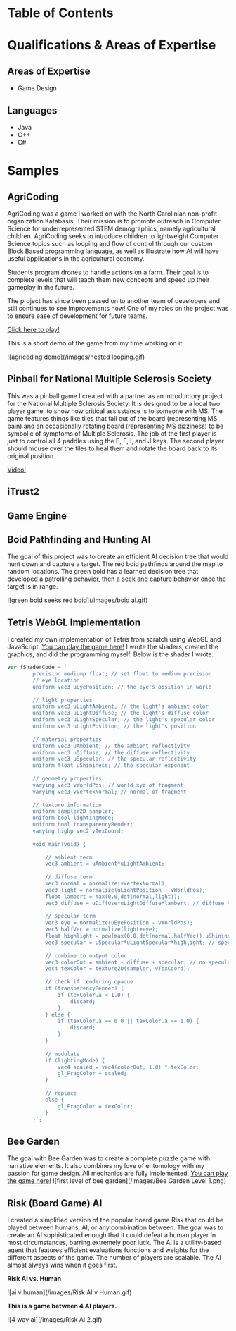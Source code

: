 # Table of Contents

# Qualifications & Areas of Expertise

## Areas of Expertise
- Game Design

## Languages
- Java
- C++
- C#

# Samples

## AgriCoding

AgriCoding was a game I worked on with the North Carolinian non-profit organization Katabasis. Their mission is to promote outreach in Computer Science for underrepresented STEM demographics, namely agricultural children. AgriCoding seeks to introduce children to lightweight Computer Science topics such as looping and flow of control through our custom Block Based programming language, as well as illustrate how AI will have useful applications in the agricultural economy. 

Students program drones to handle actions on a farm. Their goal is to complete levels that will teach them new concepts and speed up their gameplay in the future.

The project has since been passed on to another team of developers and still continues to see improvements now! One of my roles on the project was to ensure ease of development for future teams.

[Click here to play!](https://quantumorca1.github.io/Portfolio/AgriCoding/)

This is a short demo of the game from my time working on it.

![agricoding demo](/images/nested looping.gif)

## Pinball for National Multiple Sclerosis Society

This was a pinball game I created with a partner as an introductory project for the National Multiple Sclerosis Society. It is designed to be a local two player game, to show how critical assisstance is to someone with MS. The game features things like tiles that fall out of the board (representing MS pain) and an occasionally rotating board (representing MS dizziness) to be symbolic of symptoms of Multiple Sclerosis. The job of the first player is just to control all 4 paddles using the E, F, I, and J keys. The second player should mouse over the tiles to heal them and rotate the board back to its original position.

[Video!](https://user-images.githubusercontent.com/7089585/154387843-a70708a8-0144-4be5-8a41-ca15319497d8.mp4)

## iTrust2

## Game Engine

## Boid Pathfinding and Hunting AI

The goal of this project was to create an efficient AI decision tree that would hunt down and capture a target. The red boid pathfinds around the map to random locations. The green boid has a learned decision tree that developed a patrolling behavior, then a seek and capture behavior once the target is in range.

![green boid seeks red boid](/images/boid ai.gif)

## Tetris WebGL Implementation

I created my own implementation of Tetris from scratch using WebGL and JavaScript. [You can play the game here!](https://quantumorca1.github.io/Portfolio/Tetris/) I wrote the shaders, created the graphics, and did the programming myself. Below is the shader I wrote.
```js
var fShaderCode = `
        precision mediump float; // set float to medium precision
        // eye location
        uniform vec3 uEyePosition; // the eye's position in world
        
        // light properties
        uniform vec3 uLightAmbient; // the light's ambient color
        uniform vec3 uLightDiffuse; // the light's diffuse color
        uniform vec3 uLightSpecular; // the light's specular color
        uniform vec3 uLightPosition; // the light's position
        
        // material properties
        uniform vec3 uAmbient; // the ambient reflectivity
        uniform vec3 uDiffuse; // the diffuse reflectivity
        uniform vec3 uSpecular; // the specular reflectivity
        uniform float uShininess; // the specular exponent
        
        // geometry properties
        varying vec3 vWorldPos; // world xyz of fragment
        varying vec3 vVertexNormal; // normal of fragment
            
		// texture information
		uniform sampler2D sampler;
		uniform bool lightingMode;
		uniform bool transparencyRender;
		varying highp vec2 vTexCoord;
			
        void main(void) {
        
            // ambient term
            vec3 ambient = uAmbient*uLightAmbient; 
            
            // diffuse term
            vec3 normal = normalize(vVertexNormal); 
            vec3 light = normalize(uLightPosition - vWorldPos);
            float lambert = max(0.0,dot(normal,light));
            vec3 diffuse = uDiffuse*uLightDiffuse*lambert; // diffuse term
            
            // specular term
            vec3 eye = normalize(uEyePosition - vWorldPos);
            vec3 halfVec = normalize(light+eye);
            float highlight = pow(max(0.0,dot(normal,halfVec)),uShininess);
            vec3 specular = uSpecular*uLightSpecular*highlight; // specular term
			
            // combine to output color
            vec3 colorOut = ambient + diffuse + specular; // no specular yet
			vec4 texColor = texture2D(sampler, vTexCoord);
			
			// check if rendering opaque
			if (transparencyRender) {
				if (texColor.a < 1.0) {
					discard;
				}
			} else {
				if (texColor.a == 0.0 || texColor.a == 1.0) {
					discard;
				}
			}
			
			// modulate
			if (lightingMode) {
				vec4 scaled = vec4(colorOut, 1.0) * texColor;
				gl_FragColor = scaled;
			}
			
			// replace
			else {
				gl_FragColor = texColor;
			}
        }`;
```


## Bee Garden

The goal with Bee Garden was to create a complete puzzle game with narrative elements. It also combines my love of entomology with my passion for game design. All mechanics are fully implemented. [You can play the game here!](https://quantumorca1.github.io/Portfolio/Bee%20Garden.html)
![first level of bee garden](/images/Bee Garden Level 1.png)

## Risk (Board Game) AI

I created a simplified version of the popular board game Risk that could be played between humans, AI, or any combination between. The goal was to create an AI sophisticated enough that it could defeat a human player in most circumstances, barring extremely poor luck. The AI is a utility-based agent that features efficient evaluations functions and weights for the different aspects of the game. The number of players are scalable. The AI almost always wins when it goes first.

**Risk AI vs. Human**

![ai v human](/images/Risk AI v Human.gif)

**This is a game between 4 AI players.**

![4 way ai](/images/Risk AI 2.gif)
